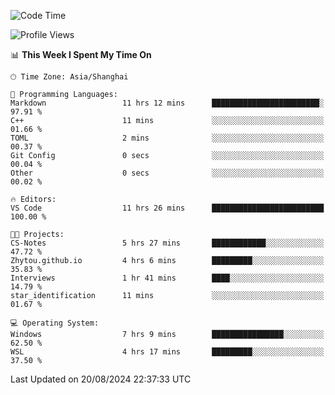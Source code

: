 <!--START_SECTION:waka-->
![Code Time](http://img.shields.io/badge/Code%20Time-1%2C909%20hrs%2053%20mins-blue)

![Profile Views](http://img.shields.io/badge/Profile%20Views-7-blue)

📊 **This Week I Spent My Time On** 

```text
🕑︎ Time Zone: Asia/Shanghai

💬 Programming Languages: 
Markdown                 11 hrs 12 mins      ████████████████████████░   97.91 % 
C++                      11 mins             ░░░░░░░░░░░░░░░░░░░░░░░░░   01.66 % 
TOML                     2 mins              ░░░░░░░░░░░░░░░░░░░░░░░░░   00.37 % 
Git Config               0 secs              ░░░░░░░░░░░░░░░░░░░░░░░░░   00.04 % 
Other                    0 secs              ░░░░░░░░░░░░░░░░░░░░░░░░░   00.02 % 

🔥 Editors: 
VS Code                  11 hrs 26 mins      █████████████████████████   100.00 % 

🐱‍💻 Projects: 
CS-Notes                 5 hrs 27 mins       ████████████░░░░░░░░░░░░░   47.72 % 
Zhytou.github.io         4 hrs 6 mins        █████████░░░░░░░░░░░░░░░░   35.83 % 
Interviews               1 hr 41 mins        ████░░░░░░░░░░░░░░░░░░░░░   14.79 % 
star_identification      11 mins             ░░░░░░░░░░░░░░░░░░░░░░░░░   01.67 % 

💻 Operating System: 
Windows                  7 hrs 9 mins        ████████████████░░░░░░░░░   62.50 % 
WSL                      4 hrs 17 mins       █████████░░░░░░░░░░░░░░░░   37.50 % 
```


 Last Updated on 20/08/2024 22:37:33 UTC
<!--END_SECTION:waka-->